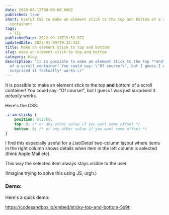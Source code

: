 ```yaml
---
date: 2020-08-12T08:00:00.000Z
published: true
short: Useful CSS to make an element stick to the top and bottom of a scroll
  container!
tags:
  - TIL
publishedDate: 2022-09-13T15:52:37Z
updatedDate: 2023-01-09T20:32:43Z
title: Make an element stick to top and bottom!
slug: make-an-element-stick-to-top-and-bottom
category: blog
description: "It is possible to make an element stick to the top **and** bottom
  of a scroll container! You could say: \"Of course!\", but I guess I was just
  surprised it *actually* works.\r"
---
```



It is possible to make an element stick to the top **and** bottom of a scroll container! You could say: "Of course!", but I guess I was just surprised it *actually* works.

Here's the CSS:

```css
.i-am-sticky {
	position: sticky;
	top: 0; /* or any other value if you want some offset */
	bottom: 0; /* or any other value if you want some offset */
}
```

I find this especially useful for a *List/Detail* two-column layout where items in the right column shows details when item in the left column is selected (think Apple Mail etc).

This way the selected item always stays visible to the user.

(Imagine trying to solve this using JS, urgh.)

### Demo:

Here's a quick demo:

https://codesandbox.io/embed/sticky-top-and-bottom-5s9ti